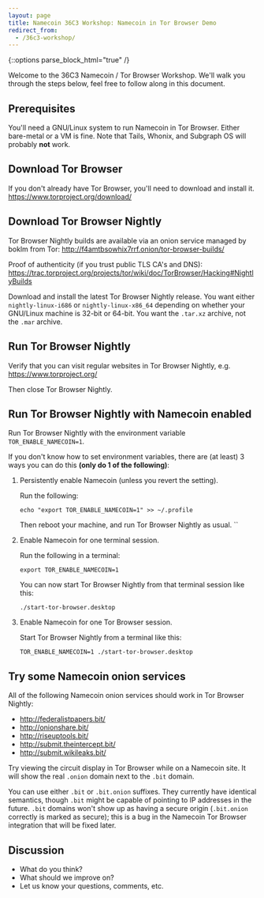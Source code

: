 ```yaml
---
layout: page
title: Namecoin 36C3 Workshop: Namecoin in Tor Browser Demo
redirect_from:
  - /36c3-workshop/
---
```


{::options parse_block_html="true" /}

Welcome to the 36C3 Namecoin / Tor Browser Workshop.  We'll walk you through the steps below, feel free to follow along in this document.

## Prerequisites

You'll need a GNU/Linux system to run Namecoin in Tor Browser.  Either bare-metal or a VM is fine.  Note that Tails, Whonix, and Subgraph OS will probably **not** work.

## Download Tor Browser

If you don't already have Tor Browser, you'll need to download and install it.  https://www.torproject.org/download/

## Download Tor Browser Nightly

Tor Browser Nightly builds are available via an onion service managed by boklm from Tor: http://f4amtbsowhix7rrf.onion/tor-browser-builds/

Proof of authenticity (if you trust public TLS CA's and DNS): https://trac.torproject.org/projects/tor/wiki/doc/TorBrowser/Hacking#NightlyBuilds

Download and install the latest Tor Browser Nightly release.  You want either `nightly-linux-i686` or `nightly-linux-x86_64` depending on whether your GNU/Linux machine is 32-bit or 64-bit.  You want the `.tar.xz` archive, not the `.mar` archive.

## Run Tor Browser Nightly

Verify that you can visit regular websites in Tor Browser Nightly, e.g. https://www.torproject.org/

Then close Tor Browser Nightly.

## Run Tor Browser Nightly with Namecoin enabled

Run Tor Browser Nightly with the environment variable `TOR_ENABLE_NAMECOIN=1`.

If you don't know how to set environment variables, there are (at least) 3 ways you can do this **(only do 1 of the following)**:

1. Persistently enable Namecoin (unless you revert the setting).
   
   Run the following:
   
   `echo "export TOR_ENABLE_NAMECOIN=1" >> ~/.profile`
   
   Then reboot your machine, and run Tor Browser Nightly as usual.  ``
   
2. Enable Namecoin for one terminal session.

   Run the following in a terminal:
   
   `export TOR_ENABLE_NAMECOIN=1`
   
   You can now start Tor Browser Nightly from that terminal session like this:
   
   `./start-tor-browser.desktop`
   
3. Enable Namecoin for one Tor Browser session.
   
   Start Tor Browser Nightly from a terminal like this:
   
   `TOR_ENABLE_NAMECOIN=1 ./start-tor-browser.desktop`

## Try some Namecoin onion services

All of the following Namecoin onion services should work in Tor Browser Nightly:

* http://federalistpapers.bit/
* http://onionshare.bit/
* http://riseuptools.bit/
* http://submit.theintercept.bit/
* http://submit.wikileaks.bit/

Try viewing the circuit display in Tor Browser while on a Namecoin site.  It will show the real `.onion` domain next to the `.bit` domain.

You can use either `.bit` or `.bit.onion` suffixes.  They currently have identical semantics, though `.bit` might be capable of pointing to IP addresses in the future.  `.bit` domains won't show up as having a secure origin (`.bit.onion` correctly is marked as secure); this is a bug in the Namecoin Tor Browser integration that will be fixed later.

## Discussion

* What do you think?
* What should we improve on?
* Let us know your questions, comments, etc.
